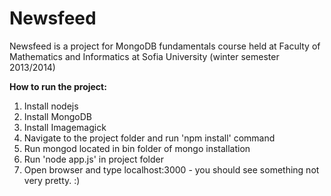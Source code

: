 Newsfeed
========

Newsfeed is a project for MongoDB fundamentals course held at Faculty of Mathematics and Informatics at Sofia University (winter semester 2013/2014)

<b>How to run the project:</b><br />
<ol>
<li>Install nodejs</li>
<li>Install MongoDB</li>
<li>Install Imagemagick</li>
<li>Navigate to the project folder and run 'npm install' command</li>
<li>Run mongod located in bin folder of mongo installation</li>
<li>Run 'node app.js' in project folder</li>
<li>Open browser and type localhost:3000 - you should see something not very pretty. :)</li>
</ol>
